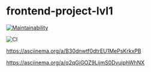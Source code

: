 # frontend-project-lvl1

[![Maintainability](https://api.codeclimate.com/v1/badges/a99a88d28ad37a79dbf6/maintainability)](https://codeclimate.com/github/codeclimate/codeclimate/maintainability)

![CI](https://github.com/AlekseyShlapakov/frontend-project-lvl1/workflows/Node%20CI/badge.svg)

https://asciinema.org/a/B30dnwtf0dtrEU1MePsKrkxPB

https://asciinema.org/a/q2qGiGOZ9LijmS0DvuiphWhNX
